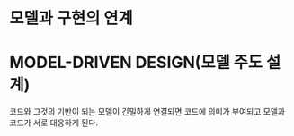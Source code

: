 # 모델과 구현의 연계

# MODEL-DRIVEN DESIGN(모델 주도 설계)

코드와 그것의 기반이 되는 모델이 긴밀하게 연결되면 코드에 의미가 부여되고 모델과 코드가 서로 대응하게 된다.
